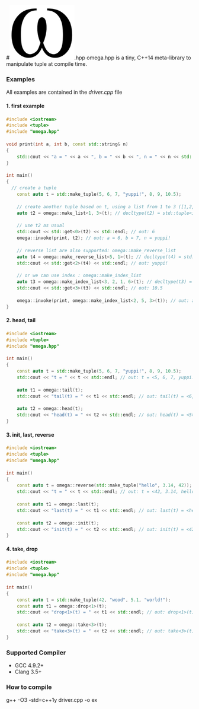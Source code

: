 #![omega](/images/omega_logo.png).hpp
omega.hpp is a tiny, C++14 meta-library to manipulate tuple at compile time.

### Examples
All examples are contained in the *driver.cpp* file

#### 1. first example
```cpp
#include <iostream>
#include <tuple>
#include "omega.hpp"

void print(int a, int b, const std::string& n)
{
	std::cout << "a = " << a << ", b = " << b << ", n = " << n << std::endl;
}

int main()
{
  // create a tuple
	const auto t = std::make_tuple(5, 6, 7, "yuppi!", 8, 9, 10.5);
	
	// create another tuple based on t, using a list from 1 to 3 ([1,2,3])
	auto t2 = omega::make_list<1, 3>(t); // decltype(t2) = std::tuple<int, int, const char*>
	
	// use t2 as usual
	std::cout << std::get<0>(t2) << std::endl; // out: 6
	omega::invoke(print, t2); // out: a = 6, b = 7, n = yuppi!
	
	// reverse list are also supported: omega::make_reverse_list
	auto t4 = omega::make_reverse_list<5, 1>(t); // decltype(t4) = std::tuple<int, int, const char*, int, int>
	std::cout << std::get<2>(t4) << std::endl; // out: yuppi!
	
	// or we can use index : omega::make_index_list
	auto t3 = omega::make_index_list<3, 2, 1, 6>(t); // decltype(t3) = std::tuple<const char*, int, int, double>
	std::cout << std::get<3>(t3) << std::endl; // out: 10.5
	
	omega::invoke(print, omega::make_index_list<2, 5, 3>(t)); // out: a = 7, b = 9, n = yuppi!
}
```

#### 2. head, tail
```cpp
#include <iostream>
#include <tuple>
#include "omega.hpp"

int main()
{
	const auto t = std::make_tuple(5, 6, 7, "yuppi!", 8, 9, 10.5);
	std::cout << "t = " << t << std::endl; // out: t = <5, 6, 7, yuppi!, 8, 9, 10.5>
	
	auto t1 = omega::tail(t);
	std::cout << "tail(t) = " << t1 << std::endl; // out: tail(t) = <6, 7, yuppi!, 8, 9, 10.5>

	auto t2 = omega::head(t);
	std::cout << "head(t) = " << t2 << std::endl; // out: head(t) = <5>
}
```

#### 3. init, last, reverse
```cpp
#include <iostream>
#include <tuple>
#include "omega.hpp"

int main()
{
	const auto t = omega::reverse(std::make_tuple("hello", 3.14, 42));
	std::cout << "t = " << t << std::endl; // out: t = <42, 3.14, hello>

	const auto t1 = omega::last(t);
	std::cout << "last(t) = " << t1 << std::endl; // out: last(t) = <hello>

	const auto t2 = omega::init(t);
	std::cout << "init(t) = " << t2 << std::endl; // out: init(t) = <42, 3.14>
}
```

#### 4. take, drop
```cpp
#include <iostream>
#include <tuple>
#include "omega.hpp"

int main()
{
	const auto t = std::make_tuple(42, "wood", 5.1, "world!");
	const auto t1 = omega::drop<1>(t);
	std::cout << "drop<1>(t) = " << t1 << std::endl; // out: drop<1>(t) = <wood, 5.1, world!>

	const auto t2 = omega::take<3>(t);
	std::cout << "take<3>(t) = " << t2 << std::endl; // out: take<3>(t) = <42, wood, 5.1>
}
```
### Supported Compiler
 - GCC 4.9.2+
 - Clang 3.5+

### How to compile

g++ -O3 -std=c++1y driver.cpp -o ex
